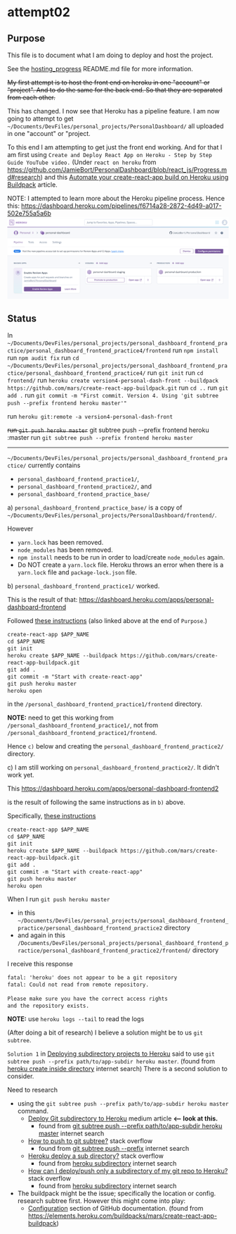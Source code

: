 # attempt02

## Purpose

This file is to document what I am doing to deploy and host the project. 

See the [hosting_progress](https://github.com/JamieBort/PersonalDashboard/blob/host/hosting_progress/README.md) README.md file for more information.

~~My first attempt is to host the front end on heroku in one "account" or "project". And to do the same for the back end. So that they are separated from each other.~~ 

This has changed. I now see that Heroku has a pipeline feature. I am now going to attempt to get `~/Documents/DevFiles/personal_projects/PersonalDashboard/` all uploaded in one "account" or "project.

To this end I am attempting to get just the front end working. And for that I am first using `Create and Deploy React App on Heroku - Step by Step Guide YouTube video.` (Under `react on heroku` from https://github.com/JamieBort/PersonalDashboard/blob/react_js/Progress.md#research) and this [Automate your create-react-app build on Heroku using Buildpack](https://medium.com/@antonybudianto/automate-your-create-react-app-build-on-heroku-using-buildpack-beb77408ffee) article.

NOTE: I attempted to learn more about the Heroku pipeline process. Hence this: https://dashboard.heroku.com/pipelines/f6714a28-2872-4d49-a017-502e755a5a6b
![Screenshot of the heroku Pipeline that I set up](./heroku_pipeline_screenshot.png)

## Status

In `~/Documents/DevFiles/personal_projects/personal_dashboard_frontend_practice/personal_dashboard_frontend_practice4/frontend`
run `npm install`
run `npm audit fix`
run `cd ~/Documents/DevFiles/personal_projects/personal_dashboard_frontend_practice/personal_dashboard_frontend_practice4/`
run `git init`
run `cd frontend/`
run `heroku create version4-personal-dash-front --buildpack https://github.com/mars/create-react-app-buildpack.git`
run `cd ..`
run `git add .`
run `git commit -m "First commit. Version 4. Using 'git subtree push --prefix frontend heroku master'"`

run `heroku git:remote -a version4-personal-dash-front`

~~run `git push heroku master`~~
git subtree push --prefix frontend heroku <branch>:master
run `git subtree push --prefix frontend heroku master`


---

`~/Documents/DevFiles/personal_projects/personal_dashboard_frontend_practice/` currently contains
* `personal_dashboard_frontend_practice1/`, 
* `personal_dashboard_frontend_practice2/`, and
* `personal_dashboard_frontend_practice_base/`

a)
`personal_dashboard_frontend_practice_base/` is a copy of `~/Documents/DevFiles/personal_projects/PersonalDashboard/frontend/`. 

However 
* `yarn.lock` has been removed.
* `node_modules` has been removed.
* `npm install` needs to be run in order to load/create `node_modules` again.
* Do NOT create a `yarn.lock` file. Heroku throws an error when there is a `yarn.lock` file and `package-lock.json` file.

b)
`personal_dashboard_frontend_practice1/` worked. 

This is the result of that: https://dashboard.heroku.com/apps/personal-dashboard-frontend

Followed [these instructions](https://medium.com/@antonybudianto/automate-your-create-react-app-build-on-heroku-using-buildpack-beb77408ffee) (also linked above at the end of `Purpose`.)
```
create-react-app $APP_NAME
cd $APP_NAME
git init
heroku create $APP_NAME --buildpack https://github.com/mars/create-react-app-buildpack.git
git add .
git commit -m "Start with create-react-app"
git push heroku master
heroku open
```
in the `/personal_dashboard_frontend_practice1/frontend` directory.

**NOTE:** need to get this working from `/personal_dashboard_frontend_practice1/`, not from `/personal_dashboard_frontend_practice1/frontend`. 

Hence `c)` below and creating the `personal_dashboard_frontend_practice2/` directory.

c)
I am still working on `personal_dashboard_frontend_practice2/`. It didn't work yet.

This https://dashboard.heroku.com/apps/personal-dashboard-frontend2

is the result of following the same instructions as in `b)` above. 

Specifically, [these instructions](https://medium.com/@antonybudianto/automate-your-create-react-app-build-on-heroku-using-buildpack-beb77408ffee) 
```
create-react-app $APP_NAME
cd $APP_NAME
git init
heroku create $APP_NAME --buildpack https://github.com/mars/create-react-app-buildpack.git
git add .
git commit -m "Start with create-react-app"
git push heroku master
heroku open
```

When I run `git push heroku master` 
* in this `~/Documents/DevFiles/personal_projects/personal_dashboard_frontend_practice/personal_dashboard_frontend_practice2` directory 
* and again in this `/Documents/DevFiles/personal_projects/personal_dashboard_frontend_practice/personal_dashboard_frontend_practice2/frontend/` directory

I receive this response
```
fatal: 'heroku' does not appear to be a git repository
fatal: Could not read from remote repository.

Please make sure you have the correct access rights
and the repository exists.
```

**NOTE:** use `heroku logs --tail` to read the logs

(After doing a bit of research) I believe a solution might be to us `git subtree`.

`Solution 1` in [Deploying subdirectory projects to Heroku](https://jtway.co/deploying-subdirectory-projects-to-heroku-f31ed65f3f2) said to use `git subtree push --prefix path/to/app-subdir heroku master`. (found from [heroku create inside directory](https://www.google.com/search?q=heroku+create+inside+directory&oq=heroku+create+inside+directory&aqs=chrome..69i57.5107j0j7&sourceid=chrome&ie=UTF-8) internet search)
There is a second solution to consider.

Need to research 
* using the `git subtree push --prefix path/to/app-subdir heroku master` command.
    * [Deploy Git subdirectory to Heroku](https://medium.com/@shalandy/deploy-git-subdirectory-to-heroku-ea05e95fce1f) medium article **<-- look at this.**
        * found from [git subtree push --prefix path/to/app-subdir heroku master](https://www.google.com/search?q=git+subtree+push+--prefix+path%2Fto%2Fapp-subdir+heroku+master&oq=git+subtree+push+--prefix+path%2Fto%2Fapp-subdir+heroku+master&aqs=chrome..69i57j69i64.767j0j7&sourceid=chrome&ie=UTF-8) internet search
    * [How to push to git subtree?](https://stackoverflow.com/questions/42026669/how-to-push-to-git-subtree) stack overflow
        * found from [git subtree push --prefix](https://www.google.com/search?q=git+subtree+push+--prefix&oq=git+subtree+push+--prefix&aqs=chrome..69i57j69i64.613j0j7&sourceid=chrome&ie=UTF-8) internet search
    * [Heroku deploy a sub directory?](https://stackoverflow.com/questions/26241683/heroku-deploy-a-sub-directory) stack overflow
        * found from [heroku subdirectory](https://www.google.com/search?q=heroku+subdirectory&oq=heroku+subdirectory&aqs=chrome..69i57j69i60l3.4059j0j7&sourceid=chrome&ie=UTF-8) internet search
    * [How can I deploy/push only a subdirectory of my git repo to Heroku?](https://stackoverflow.com/questions/7539382/how-can-i-deploy-push-only-a-subdirectory-of-my-git-repo-to-heroku) stack overflow
        * found from [heroku subdirectory](https://www.google.com/search?q=heroku+subdirectory&oq=heroku+subdirectory&aqs=chrome..69i57j69i60l3.4059j0j7&sourceid=chrome&ie=UTF-8) internet search
* The buildpack might be the issue; specifically the location or config. research subtree first. However this might come into play:
    * [Configuration](https://github.com/heroku/heroku-buildpack-static#configuration) section of GitHub documentation. (found from https://elements.heroku.com/buildpacks/mars/create-react-app-buildpack)